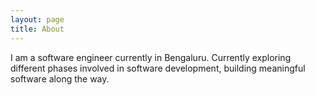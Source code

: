 ```yaml
---
layout: page
title: About
---
```


I am a software engineer currently in Bengaluru. Currently exploring different phases involved in software development, building meaningful software along the way.

<!---
Here are some of the projects I have worked on (not updated since 2017):
- [Audit WebApp](https://us-central1-audit-app-819d8.cloudfunctions.net/app/home) - Worked on front-end.
- [Calcy](http://mayankshekhar03.github.io/calcy) - online calculator.
- [Pomodoro Clock](http://mayankshekhar03.github.io/pomodo) - a pomodoro clock.
- [Simon Game](http://mayankshekhar03.github.io/simon) - memory game.
- [Tic-Tac-Toe](http://mayankshekhar03.github.io/tic-tac-toe) - classic game.
- [Random Quotes](http://mayankshekhar03.github.io/random-pro-quotes) - displays random quotes.
- [Twitch Stream](http://mayankshekhar03.github.io/twitch) - status of a bunch of twitch streamers.
- [Weatherly](http://mayankshekhar03.github.io/weatherly) - current weather location.
- [Wiki Search](http://mayankshekhar03.github.io/wiki-search) - search for Wikipedia articles.
- [Wordout](http://wordout.000webhostapp.com/) - broadcast webapp.
-->
